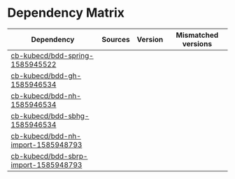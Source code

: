 # Dependency Matrix

Dependency | Sources | Version | Mismatched versions
---------- | ------- | ------- | -------------------
[cb-kubecd/bdd-spring-1585945522](https://github.com/cb-kubecd/bdd-spring-1585945522.git) |  | []() | 
[cb-kubecd/bdd-gh-1585946534](https://github.com/cb-kubecd/bdd-gh-1585946534.git) |  | []() | 
[cb-kubecd/bdd-nh-1585946534](https://github.com/cb-kubecd/bdd-nh-1585946534.git) |  | []() | 
[cb-kubecd/bdd-sbhg-1585946534](https://github.com/cb-kubecd/bdd-sbhg-1585946534.git) |  | []() | 
[cb-kubecd/bdd-nh-import-1585948793](https://github.com/cb-kubecd/bdd-nh-import-1585948793.git) |  | []() | 
[cb-kubecd/bdd-sbrp-import-1585948793](https://github.com/cb-kubecd/bdd-sbrp-import-1585948793.git) |  | []() | 
